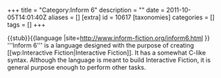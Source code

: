 +++
title = "Category:Inform 6"
description = ""
date = 2011-10-05T14:01:40Z
aliases = []
[extra]
id = 10617
[taxonomies]
categories = []
tags = []
+++

{{stub}}{{language
|site=http://www.inform-fiction.org/inform6.html
}}
'''Inform 6''' is a language designed with the purpose of creating [[wp:Interactive Fiction|Interactive Fiction]].  It has a somewhat C-like syntax.  Although the language is meant to build Interactive Fiction, it is general purpose enough to perform other tasks.
